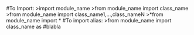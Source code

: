 #To Import:
	>import module_name
	>from module_name import class_name
	>from module_name import class_name1,...,class_nameN
	>*from module_name import *
#To import alias:
	>from module_name import class_name as #blabla
